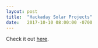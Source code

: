 ```yaml
---
layout: post
title:  "Hackaday Solar Projects"
date:   2017-10-10 08:00:00 -0700
---
```




Check it out <a target="_blank" href="https://hackaday.com/category/solar-hacks/" 
              onclick="ga('send', 'event', 'great-link', 'clicked', 'exit');">here</a>.